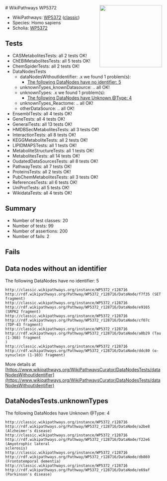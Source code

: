 <img style="float: right; width: 200px" src="https://upload.wikimedia.org/wikipedia/commons/thumb/8/83/Wplogo_with_text_500.png/640px-Wplogo_with_text_500.png" />
# WikiPathways WP5372

* WikiPathways: [WP5372](https://wikipathways.org/pathways/WP5372) ([classic](https://classic.wikipathways.org/instance/WP5372))
* Species: Homo sapiens
* Scholia: [WP5372](https://scholia.toolforge.org/wikipathways/WP5372)
## Tests
* CASMetabolitesTests: all 2 tests OK!
* ChEBIMetabolitesTests: all 5 tests OK!
* ChemSpiderTests: all 2 tests OK!
* DataNodesTests
    * dataNodesWithoutIdentifier: .x we found 1 problem(s):
        * [The following DataNodes have no identifier: 5](#d2d32fa4)
    * unknownTypes_knownDatasource: .. all OK!
    * unknownTypes: .x we found 1 problem(s):
        * [The following DataNodes have Unknown @Type: 4](#839973e2)
    * unknownTypes_Reactome: .. all OK!
    * otherDataSource: .. all OK!
* EnsemblTests: all 4 tests OK!
* GeneTests: all 4 tests OK!
* GeneralTests: all 13 tests OK!
* HMDBSecMetabolitesTests: all 3 tests OK!
* InteractionTests: all 8 tests OK!
* KEGGMetaboliteTests: all 2 tests OK!
* LIPIDMAPSTests: all 1 tests OK!
* MetaboliteStructureTests: all 1 tests OK!
* MetabolitesTests: all 14 tests OK!
* OudatedDataSourcesTests: all 8 tests OK!
* PathwayTests: all 7 tests OK!
* ProteinsTests: all 2 tests OK!
* PubChemMetabolitesTests: all 3 tests OK!
* ReferencesTests: all 6 tests OK!
* UniProtTests: all 5 tests OK!
* WikidataTests: all 4 tests OK!


## Summary

* Number of test classes: 20
* Number of tests: 99
* Number of assertions: 200
* Number of fails: 2

## Fails

<a name="d2d32fa4" />

## Data nodes without an identifier

The following DataNodes have no identifier: 5
```
http://classic.wikipathways.org/instance/WP5372_r128716 http://rdf.wikipathways.org/Pathway/WP5372_r128716/DataNode/f7f35 (SET fragment)
http://classic.wikipathways.org/instance/WP5372_r128716 http://rdf.wikipathways.org/Pathway/WP5372_r128716/DataNode/e9165 (SRPK2 fragment)
http://classic.wikipathways.org/instance/WP5372_r128716 http://rdf.wikipathways.org/Pathway/WP5372_r128716/DataNode/cf07c (TDP-43 fragment)
http://classic.wikipathways.org/instance/WP5372_r128716 http://rdf.wikipathways.org/Pathway/WP5372_r128716/DataNode/a0b29 (Tau (1-368) fragment
)
http://classic.wikipathways.org/instance/WP5372_r128716 http://rdf.wikipathways.org/Pathway/WP5372_r128716/DataNode/ddc80 (α-synuclein (1-103) fragment)
```

More details at [https://www.wikipathways.org/WikiPathwaysCurator/DataNodesTests/dataNodesWithoutIdentifier](https://www.wikipathways.org/WikiPathwaysCurator/DataNodesTests/dataNodesWithoutIdentifier)

<a name="839973e2" />

## DataNodesTests.unknownTypes

The following DataNodes have Unknown @Type: 4
```
http://classic.wikipathways.org/instance/WP5372_r128716 http://rdf.wikipathways.org/Pathway/WP5372_r128716/DataNode/a2be8 (Alzheimer's disease)
http://classic.wikipathways.org/instance/WP5372_r128716 http://rdf.wikipathways.org/Pathway/WP5372_r128716/DataNode/f22e6 (Amyotrophic lateral 
sclerosis)
http://classic.wikipathways.org/instance/WP5372_r128716 http://rdf.wikipathways.org/Pathway/WP5372_r128716/DataNode/db869 (Frontotemporal dementia)
http://classic.wikipathways.org/instance/WP5372_r128716 http://rdf.wikipathways.org/Pathway/WP5372_r128716/DataNode/e69af (Parkinson's disease)
```


